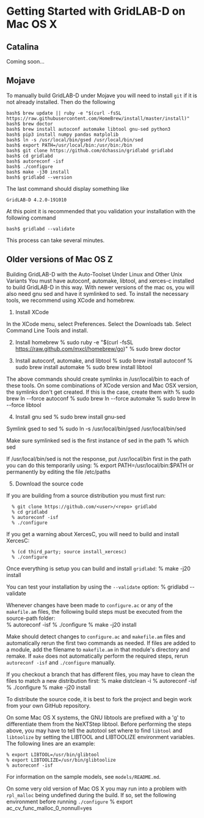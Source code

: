 # Getting Started with GridLAB-D on Mac OS X

## Catalina

Coming soon...

## Mojave

To manually build GridLAB-D under Mojave you will need to install `git` if it
is not already installed. Then do the following

~~~
bash$ brew update || ruby -e "$(curl -fsSL https://raw.githubusercontent.com/HomeBrew/install/master/install)"
bash$ brew doctor
bash$ brew install autoconf automake libtool gnu-sed python3
bash$ pip3 install numpy pandas matplolib
bash$ ln -s /usr/local/bin/gsed /usr/local/bin/sed
bash$ export PATH=/usr/local/bin:/usr/bin:/bin
bash$ git clone https://github.com/dchassin/gridlabd gridlabd
bash$ cd gridlabd
bash$ autoreconf -isf
bash$ ./configure
bash$ make -j30 install
bash$ gridlabd --version
~~~

The last command should display something like
~~~
GridLAB-D 4.2.0-191010
~~~

At this point it is recommended that you validation your installation with the following command
~~~
bash$ gridlabd --validate
~~~
This process can take several minutes.

## Older versions of Mac OS Z

Building GridLAB-D with the Auto-Toolset Under Linux and Other Unix Variants
You must have autoconf, automake, libtool, and xerces-c installed to build 
GridLAB-D in this way. With newer versions of the mac os, you will also need 
gnu sed and have it symlinked to sed.  To install the necessary tools, we 
recommend using XCode and homebrew.

1. Install XCode

In the XCode menu, select Preferences.  Select the Downloads tab.  Select 
Command Line Tools and install.

2. Install homebrew
      % sudo ruby -e "$(curl -fsSL https://raw.github.com/mxcl/homebrew/go)"
      % sudo brew doctor

3. Install autoconf, automake, and libtool
      % sudo brew install autoconf
      % sudo brew install automake
      % sudo brew install libtool

The above commands should create symlinks in /usr/local/bin to each of these
tools.  On some combinations of XCode version and Mac OSX version, the
symlinks don't get created.  If this is the case, create them with
      % sudo brew ln --force autoconf
      % sudo brew ln --force automake
      % sudo brew ln --force libtool

4. Install gnu sed
      % sudo brew install gnu-sed

Symlink gsed to sed
      % sudo ln -s /usr/local/bin/gsed /usr/local/bin/sed

Make sure symlinked sed is the first instance of sed in the path
      % which sed

If /usr/local/bin/sed is not the response, put /usr/local/bin first in the path
you can do this temporarily using:
      % export PATH=/usr/local/bin:$PATH
or permanently by editing the file /etc/paths

5. Download the source code

If you are building from a source distribution you must first run:

      % git clone https://github.com/<user>/<repo> gridlabd
      % cd gridlabd
      % autoreconf -isf
      % ./configure

If you get a warning about XercesC, you will need to build and install XercesC:

      % (cd third_party; source install_xercesc)
      % ./configure

Once everything is setup you can build and install `gridlabd`:
      % make -j20 install

You can test your installation by using the `--validate` option:
      % gridlabd --validate
      
Whenever changes have been made to `configure.ac` or any of the `makefile.am`
files, the following build steps must be executed from the source-path folder:  
      % autoreconf -isf
      % ./configure
      % make -j20 install

Make should detect changes to `configure.ac` and `makefile.am` files and
automatically rerun the first two commands as needed.  If files are added to a module,
add the filename to `makefile.am` in that module's directory and remake. If `make`
does not automatically perform the required steps, rerun `autoreconf -isf` and
`./configure` manually.

If you checkout a branch that has different files, you may have to clean the files
to match a new distribution first:
      % make distclean -i
      % autoreconf -isf
      % ./configure
      % make -j20 install

To distribute the source code, it is best to fork the project and begin work from
your own GitHub repository.

On some Mac OS X systems, the GNU libtools are prefixed with a 'g' to differentiate them
from the NeXTStep libtool.  Before performing the steps above, you may have to tell the
autotool set where to find `libtool` and `libtoolize` by setting the LIBTOOL and
LIBTOOLIZE environment variables.  The following lines are an example:

    % export LIBTOOL=/usr/bin/glibtool
    % export LIBTOOLIZE=/usr/bin/glibtoolize
    % autoreconf -isf
 
For information on the sample models, see `models/README.md`.

On some very old version of Mac OS X you may run into a problem with `rpl_malloc` being undefined
during the build.  If so, set the following environment before running `./configure`
    % export ac_cv_func_malloc_0_nonnull=yes 


